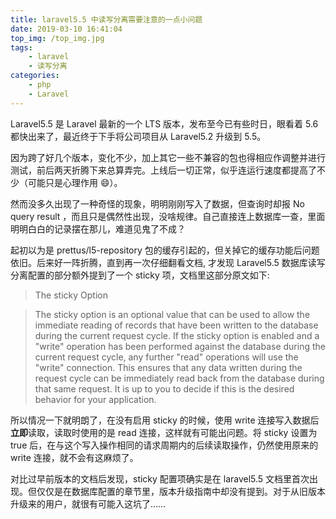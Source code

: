 ```yaml
---
title: laravel5.5 中读写分离需要注意的一点小问题
date: 2019-03-10 16:41:04
top_img: /top_img.jpg
tags:
    - laravel
    - 读写分离
categories:
    - php
    - Laravel
---
```

Laravel5.5 是 Laravel 最新的一个 LTS 版本，发布至今已有些时日，眼看着 5.6 都快出来了，最近终于下手将公司项目从 Laravel5.2 升级到 5.5。

因为跨了好几个版本，变化不少，加上其它一些不兼容的包也得相应作调整并进行测试，前后两天折腾下来总算弄完。上线后一切正常，似乎连运行速度都提高了不少（可能只是心理作用 :smile:）。

然而没多久出现了一种奇怪的现象，明明刚刚写入了数据，但查询时却报 No query result ，而且只是偶然性出现，没啥规律。自己直接连上数据库一查，里面明明白白的记录摆在那儿，难道见鬼了不成？

起初以为是 prettus/l5-repository 包的缓存引起的，但关掉它的缓存功能后问题依旧。后来好一阵折腾，直到再一次仔细翻看文档, 才发现 Laravel5.5 数据库读写分离配置的部分额外提到了一个 sticky 项，文档里这部分原文如下:

> The sticky Option

> The sticky option is an optional value that can be used to allow the immediate reading of records that have been written to the database during the current request cycle. If the sticky option is enabled and a "write" operation has been performed against the database during the current request cycle, any further "read" operations will use the "write" connection. This ensures that any data written during the request cycle can be immediately read back from the database during that same request. It is up to you to decide if this is the desired behavior for your application.

所以情况一下就明朗了，在没有启用 sticky 的时候，使用 write 连接写入数据后**立即**读取，读取时使用的是 read 连接，这样就有可能出问题。将 sticky 设置为 true 后，在与这个写入操作相同的请求周期内的后续读取操作，仍然使用原来的 write 连接，就不会有这麻烦了。

对比过早前版本的文档后发现，sticky 配置项确实是在 laravel5.5 文档里首次出现。但仅仅是在数据库配置的章节里，版本升级指南中却没有提到。对于从旧版本升级来的用户，就很有可能入这坑了……
